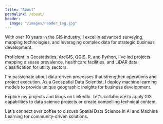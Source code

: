 ```yaml
---
title: "About"
permalink: /about/
header:
  image: "/images/header_img.jpg"
---
```


With over 10 years in the GIS industry, I excel in advanced surveying, mapping technologies, and leveraging complex data for strategic business development.

Proficient in Geostatistics, ArcGIS, QGIS, R, and Python, I've led projects mapping disease prevalence, healthcare facilities, and LiDAR data classification for utility sectors.

I'm passionate about data-driven processes that strengthen operations and project execution. As a Geospatial Data Scientist, I deploy machine learning models to provide unique geographic insights for business development.

Explore my projects and blogs on LinkedIn. Let's collaborate to apply GIS capabilities to data science projects or create compelling technical content.

Let's connect over coffee to discuss Spatial Data Science in AI and Machine Learning for community-driven solutions. 


